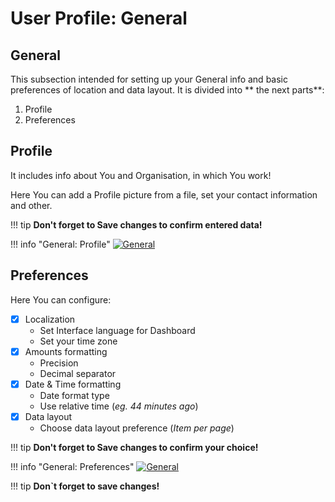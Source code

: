 # User Profile: General

## General 

This subsection intended  for setting up your General info and basic preferences of location and data layout.
It is divided into ** the next parts**:

1. Profile
2. Preferences

## Profile

It includes info about You and Organisation, in which You work! 

Here You can add a Profile picture from a file, set  your contact information and other.

!!! tip
    **Don't forget to Save changes to confirm entered data!**

!!! info "General: Profile"
    [![General](../images/general1.png)](../images/general1.png)


## Preferences

Here You can configure:
- [x] Localization
    - Set Interface language for Dashboard 
    - Set your time zone
- [x] Amounts formatting
    - Precision
    - Decimal separator
-  [x] Date & Time formatting
    - Date format type
    - Use relative time (*eg. 44 minutes ago*)
- [x] Data layout
    - Choose data layout preference (*Item per page*)

!!! tip
    **Don't forget to Save changes to confirm your choice!**

!!! info "General: Preferences"
    [![General](../images/general2.png)](../images/general2.png)


!!! tip
    **Don`t forget to save changes!**